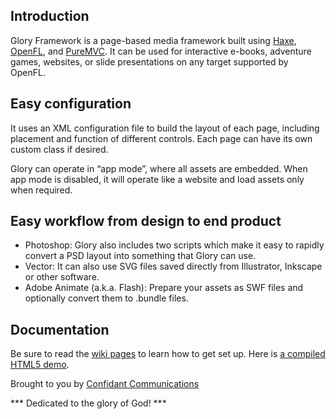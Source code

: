 ## Introduction
Glory Framework is a page-based media framework built using [Haxe](http://haxe.org/), [OpenFL](http://openfl.org), and [PureMVC](http://puremvc.org/). It can be used for interactive e-books, adventure games, websites, or slide presentations on any target supported by OpenFL.

## Easy configuration
It uses an XML configuration file to build the layout of each page, including placement and function of different controls. Each page can have its own custom class if desired.

Glory can operate in “app mode”, where all assets are embedded. When app mode is disabled, it will operate like a website and load assets only when required.

## Easy workflow from design to end product
* Photoshop: Glory also includes two scripts which make it easy to rapidly convert a PSD layout into something that Glory can use. 
* Vector: It can also use SVG files saved directly from Illustrator, Inkscape or other software.
* Adobe Animate (a.k.a. Flash): Prepare your assets as SWF files and optionally convert them to .bundle files.

## Documentation
Be sure to read the [wiki pages](https://github.com/ConfidantCommunications/Glory-Framework/wiki) to learn how to get set up.
Here is [a compiled HTML5 demo](http://confidant.ca/demo/glory/).

Brought to you by [Confidant Communications](http://confidant.ca)

*** Dedicated to the glory of God! ***